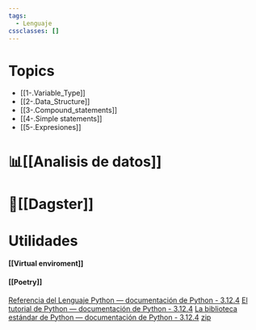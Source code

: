 ```yaml
---
tags:
  - Lenguaje
cssclasses: []
---
```

# Topics

- [[1-.Variable_Type]]
- [[2-.Data_Structure]]
- [[3-.Compound_statements]]
- [[4-.Simple statements]]
- [[5-.Expresiones]]

# 📊[[Analisis de datos]]

# 🦑[[Dagster]]

# Utilidades

#### [[Virtual enviroment]]

#### [[Poetry]]

[Referencia del Lenguaje Python — documentación de Python - 3.12.4](https://docs.python.org/es/3/reference/index.html)
[El tutorial de Python — documentación de Python - 3.12.4](https://docs.python.org/es/3/tutorial/index.html)
[La biblioteca estándar de Python — documentación de Python - 3.12.4](https://docs.python.org/es/3/library/index.html)
[zip](https://docs.python.org/es/3/library/functions.html#zip)






